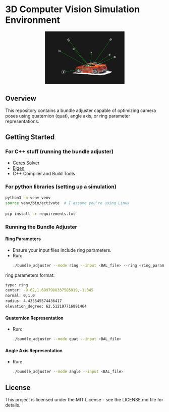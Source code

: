 # 3D Computer Vision Simulation Environment

<p align="center">
  <img src="diagrams/car.png" alt="Car Image" style="width: 50%; height: 50%;"/>
</p>

## Overview
This repository contains a bundle adjuster capable of optimizing camera poses using quaternion (quat), angle axis, or ring parameter representations.

## Getting Started

### For C++ stuff (running the bundle adjuster)
- [Ceres Solver](http://ceres-solver.org/installation.html)
- [Eigen](http://eigen.tuxfamily.org/index.php?title=Main_Page)
- C++ Compiler and Build Tools

### For python libraries (setting up a simulation)

```bash
python3 -m venv venv
source venv/bin/activate  # I assume you're using Linux

pip install -r requirements.txt
```

### Running the Bundle Adjuster

#### Ring Parameters
- Ensure your input files include ring parameters.
- Run:
  ```bash
  ./bundle_adjuster --mode ring --input <BAL_file> --ring <ring_params_file>
  ```

ring parameters format:

```bash
type: ring
center: -9.62,1.6997988337585919,-1.345
normal: 0,1,0
radius: 4.435545574436417
elevation_degree: 62.512197716891464
```



#### Quaternion Representation
- Run:
  ```bash
  ./bundle_adjuster --mode quat --input <BAL_file>
  ```

#### Angle Axis Representation
- Run:
  ```bash
  ./bundle_adjuster --mode angle --input <BAL_file>
  ```

## License
This project is licensed under the MIT License - see the LICENSE.md file for details.

